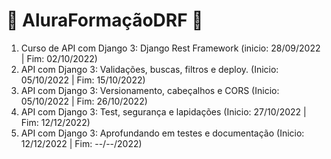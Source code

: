 # 🦕 AluraFormaçãoDRF 🦕

1. Curso de API com Django 3: Django Rest Framework (inicio: 28/09/2022 | Fim: 02/10/2022)
2. API com Django 3: Validações, buscas, filtros e deploy. (Inicio: 05/10/2022 | Fim: 15/10/2022)
3. API com Django 3: Versionamento, cabeçalhos e CORS (Inicio: 05/10/2022 | Fim: 26/10/2022)
4. API com Django 3: Test, segurança e lapidações (Inicio: 27/10/2022 | Fim: 12/12/2022)
5. API com Django 3: Aprofundando em testes e documentação (Inicio: 12/12/2022 | Fim: --/--/2022)
